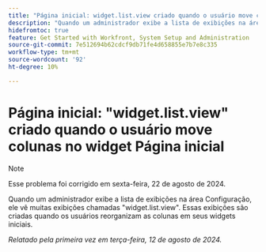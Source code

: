 ```yaml
---
title: "Página inicial: widget.list.view criado quando o usuário move colunas no widget Página inicial"
description: "Quando um administrador exibe a lista de exibições na área Configuração, ele vê muitas exibições chamadas widget.list.view. Essas exibições são criadas quando os usuários reorganizam as colunas em seus widgets iniciais."
hidefromtoc: true
feature: Get Started with Workfront, System Setup and Administration
source-git-commit: 7e512694b62cdcf9db71fe4d658855e7b7e8c335
workflow-type: tm+mt
source-wordcount: '92'
ht-degree: 10%

---
```



# Página inicial: &quot;widget.list.view&quot; criado quando o usuário move colunas no widget Página inicial

>[!NOTE]
>
>Esse problema foi corrigido em sexta-feira, 22 de agosto de 2024.

Quando um administrador exibe a lista de exibições na área Configuração, ele vê muitas exibições chamadas &quot;widget.list.view&quot;. Essas exibições são criadas quando os usuários reorganizam as colunas em seus widgets iniciais.

_Relatado pela primeira vez em terça-feira, 12 de agosto de 2024._
